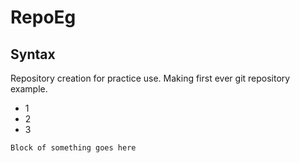 # RepoEg
## Syntax

Repository creation for practice use. Making first ever git repository example.

- 1
- 2
- 3


```
Block of something goes here
```

